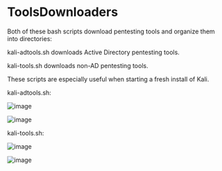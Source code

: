 # ToolsDownloaders

Both of these bash scripts download pentesting tools and organize them into directories:

kali-adtools.sh downloads Active Directory pentesting tools.

kali-tools.sh downloads non-AD pentesting tools.

These scripts are especially useful when starting a fresh install of Kali.

kali-adtools.sh:

![image](https://github.com/R0gueSec/ToolsDownloaders/assets/143247134/63585e7b-ce38-48f8-8d22-9c0ccc57221e)

![image](https://github.com/R0gueSec/ToolsDownloaders/assets/143247134/97efd2d3-1e68-40b7-9e84-3b092894e999)


kali-tools.sh:

![image](https://github.com/R0gueSec/ToolsDownloaders/assets/143247134/01646192-4bad-482d-ba85-79a9f0fb828d)

![image](https://github.com/R0gueSec/ToolsDownloaders/assets/143247134/4ee2a264-1e26-4a91-b686-1b1ed22315a5)


